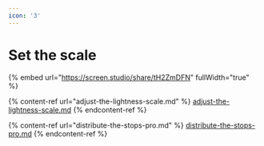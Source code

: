 ```yaml
---
icon: '3'
---
```


# Set the scale

{% embed url="https://screen.studio/share/tH2ZmDFN" fullWidth="true" %}

{% content-ref url="adjust-the-lightness-scale.md" %}
[adjust-the-lightness-scale.md](adjust-the-lightness-scale.md)
{% endcontent-ref %}

{% content-ref url="distribute-the-stops-pro.md" %}
[distribute-the-stops-pro.md](distribute-the-stops-pro.md)
{% endcontent-ref %}
